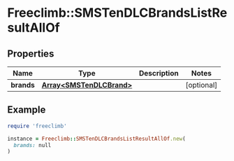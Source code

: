 # Freeclimb::SMSTenDLCBrandsListResultAllOf

## Properties

| Name | Type | Description | Notes |
| ---- | ---- | ----------- | ----- |
| **brands** | [**Array&lt;SMSTenDLCBrand&gt;**](SMSTenDLCBrand.md) |  | [optional] |

## Example

```ruby
require 'freeclimb'

instance = Freeclimb::SMSTenDLCBrandsListResultAllOf.new(
  brands: null
)
```

